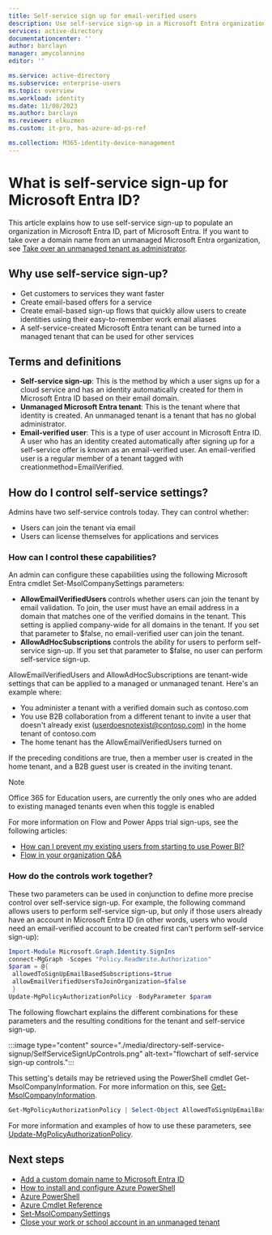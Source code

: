 ```yaml
---
title: Self-service sign up for email-verified users
description: Use self-service sign-up in a Microsoft Entra organization
services: active-directory
documentationcenter: ''
author: barclayn
manager: amycolannino
editor: ''

ms.service: active-directory
ms.subservice: enterprise-users
ms.topic: overview
ms.workload: identity
ms.date: 11/08/2023
ms.author: barclayn
ms.reviewer: elkuzmen
ms.custom: it-pro, has-azure-ad-ps-ref

ms.collection: M365-identity-device-management
---
```

# What is self-service sign-up for Microsoft Entra ID?

This article explains how to use self-service sign-up to populate an organization in Microsoft Entra ID, part of Microsoft Entra. If you want to take over a domain name from an unmanaged Microsoft Entra organization, see [Take over an unmanaged tenant as administrator](domains-admin-takeover.md).

## Why use self-service sign-up?

* Get customers to services they want faster
* Create email-based offers for a service
* Create email-based sign-up flows that quickly allow users to create identities using their easy-to-remember work email aliases
* A self-service-created Microsoft Entra tenant can be turned into a managed tenant that can be used for other services

## Terms and definitions

* **Self-service sign-up**: This is the method by which a user signs up for a cloud service and has an identity automatically created for them in Microsoft Entra ID based on their email domain.
* **Unmanaged Microsoft Entra tenant**: This is the tenant where that identity is created. An unmanaged tenant is a tenant that has no global administrator.
* **Email-verified user**: This is a type of user account in Microsoft Entra ID. A user who has an identity created automatically after signing up for a self-service offer is known as an email-verified user. An email-verified user is a regular member of a tenant tagged with creationmethod=EmailVerified.

## How do I control self-service settings?

Admins have two self-service controls today. They can control whether:

* Users can join the tenant via email
* Users can license themselves for applications and services

### How can I control these capabilities?

An admin can configure these capabilities using the following Microsoft Entra cmdlet Set-MsolCompanySettings parameters:

* **AllowEmailVerifiedUsers** controls whether users can join the tenant by email validation. To join, the user must have an email address in a domain that matches one of the verified domains in the tenant. This setting is applied company-wide for all domains in the tenant. If you set that parameter to $false, no email-verified user can join the tenant.
* **AllowAdHocSubscriptions** controls the ability for users to perform self-service sign-up. If you set that parameter to $false, no user can perform self-service sign-up.
  
AllowEmailVerifiedUsers and AllowAdHocSubscriptions are tenant-wide settings that can be applied to a managed or unmanaged tenant. Here's an example where:

* You administer a tenant with a verified domain such as contoso.com
* You use B2B collaboration from a different tenant to invite a user that doesn't already exist (userdoesnotexist@contoso.com) in the home tenant of contoso.com
* The home tenant has the AllowEmailVerifiedUsers turned on

If the preceding conditions are true, then a member user is created in the home tenant, and a B2B guest user is created in the inviting tenant.

>[!NOTE]
> Office 365 for Education users, are currently the only ones who are added to existing managed tenants even when this toggle is enabled

For more information on Flow and Power Apps trial sign-ups, see the following articles:

* [How can I prevent my existing users from starting to use Power BI?](https://support.office.com/article/Power-BI-in-your-Organization-d7941332-8aec-4e5e-87e8-92073ce73dc5#bkmk_preventjoining)
* [Flow in your organization Q&A](/power-automate/organization-q-and-a)

### How do the controls work together?
These two parameters can be used in conjunction to define more precise control over self-service sign-up. For example, the following command allows users to perform self-service sign-up, but only if those users already have an account in Microsoft Entra ID (in other words, users who would need an email-verified account to be created first can't perform self-service sign-up):

```powershell
Import-Module Microsoft.Graph.Identity.SignIns
connect-MgGraph -Scopes "Policy.ReadWrite.Authorization"
$param = @{
 allowedToSignUpEmailBasedSubscriptions=$true
 allowEmailVerifiedUsersToJoinOrganization=$false
 }
Update-MgPolicyAuthorizationPolicy -BodyParameter $param
```

The following flowchart explains the different combinations for these parameters and the resulting conditions for the tenant and self-service sign-up.

:::image type="content" source="./media/directory-self-service-signup/SelfServiceSignUpControls.png" alt-text="flowchart of self-service sign-up controls.":::

This setting's details may be retrieved using the PowerShell cmdlet Get-MsolCompanyInformation. For more information on this, see [Get-MsolCompanyInformation](/powershell/module/msonline/get-msolcompanyinformation).

```powershell
Get-MgPolicyAuthorizationPolicy | Select-Object AllowedToSignUpEmailBasedSubscriptions, AllowEmailVerifiedUsersToJoinOrganization
```

For more information and examples of how to use these parameters, see [Update-MgPolicyAuthorizationPolicy](/powershell/module/microsoft.graph.identity.signins/update-mgpolicyauthorizationpolicy?view=graph-powershell-1.0&preserve-view=true).

## Next steps

* [Add a custom domain name to Microsoft Entra ID](~/fundamentals/add-custom-domain.md)
* [How to install and configure Azure PowerShell](/powershell/azure/)
* [Azure PowerShell](/powershell/azure/)
* [Azure Cmdlet Reference](/powershell/azure/get-started-azureps)
* [Set-MsolCompanySettings](/powershell/module/msonline/set-msolcompanysettings)
* [Close your work or school account in an unmanaged tenant](users-close-account.md)
